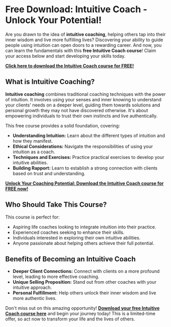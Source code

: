 # Free Download: Intuitive Coach - Unlock Your Potential!

Are you drawn to the idea of **intuitive coaching**, helping others tap into their inner wisdom and live more fulfilling lives? Discovering your ability to guide people using intuition can open doors to a rewarding career. And now, you can learn the fundamentals with this **free Intuitive Coach course**! Claim your access below and start developing your skills today.

[**Click here to download the Intuitive Coach course for FREE!**](https://udemywork.com/coach-intuitive)

## What is Intuitive Coaching?

**Intuitive coaching** combines traditional coaching techniques with the power of intuition. It involves using your senses and inner knowing to understand your clients' needs on a deeper level, guiding them towards solutions and personal growth they may not have discovered otherwise. It's about empowering individuals to trust their own instincts and live authentically.

This free course provides a solid foundation, covering:

*   **Understanding Intuition:** Learn about the different types of intuition and how they manifest.
*   **Ethical Considerations:** Navigate the responsibilities of using your intuition as a coach.
*   **Techniques and Exercises:** Practice practical exercises to develop your intuitive abilities.
*   **Building Rapport:** Learn to establish a strong connection with clients based on trust and understanding.

[**Unlock Your Coaching Potential: Download the Intuitive Coach course for FREE now!**](https://udemywork.com/coach-intuitive)

## Who Should Take This Course?

This course is perfect for:

*   Aspiring life coaches looking to integrate intuition into their practice.
*   Experienced coaches seeking to enhance their skills.
*   Individuals interested in exploring their own intuitive abilities.
*   Anyone passionate about helping others achieve their full potential.

## Benefits of Becoming an Intuitive Coach

*   **Deeper Client Connections:** Connect with clients on a more profound level, leading to more effective coaching.
*   **Unique Selling Proposition:** Stand out from other coaches with your intuitive approach.
*   **Personal Fulfillment:** Help others unlock their inner wisdom and live more authentic lives.

Don't miss out on this amazing opportunity! **[Download your free Intuitive Coach course here](https://udemywork.com/coach-intuitive)** and begin your journey today! This is a limited-time offer, so act now to transform your life and the lives of others.
